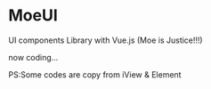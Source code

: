# MoeUI

UI components Library with Vue.js (Moe is Justice!!!)

now coding...

PS:Some codes are copy from iView & Element 